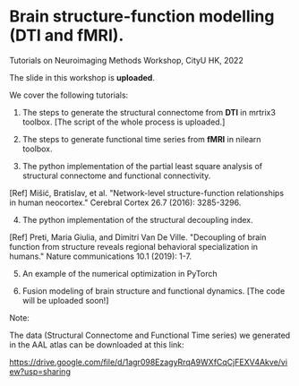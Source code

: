 # Brain structure-function modelling (DTI and fMRI).
Tutorials on Neuroimaging Methods Workshop, CityU HK, 2022 

The slide in this workshop is **uploaded**.

We cover the following tutorials:

1. The steps to generate the structural connectome from **DTI** in mrtrix3 toolbox. [The script of the whole process is uploaded.]

2. The steps to generate functional time series from **fMRI** in nilearn toolbox.

3. The python implementation of the partial least square analysis of structural connectome and functional connectivity. 

[Ref] Mišić, Bratislav, et al. "Network-level structure-function relationships in human neocortex." Cerebral Cortex 26.7 (2016): 3285-3296.

4. The python implementation of the structural decoupling index. 

[Ref] Preti, Maria Giulia, and Dimitri Van De Ville. "Decoupling of brain function from structure reveals regional behavioral specialization in humans." Nature communications 10.1 (2019): 1-7.

5. An example of the numerical optimization in PyTorch

6. Fusion modeling of brain structure and functional dynamics. [The code will be uploaded soon!]

Note: 

The data (Structural Connectome and Functional Time series) we generated in the AAL atlas can be downloaded at this link:

https://drive.google.com/file/d/1agr098EzagyRrqA9WXfCqCjFEXV4Akve/view?usp=sharing
